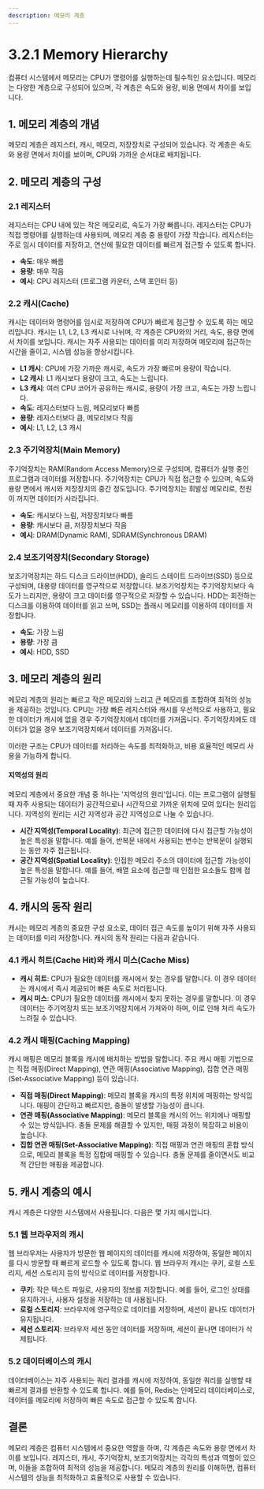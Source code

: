 ```yaml
---
description: 메모리 계층
---
```


# 3.2.1 Memory Hierarchy

컴퓨터 시스템에서 메모리는 CPU가 명령어를 실행하는데 필수적인 요소입니다. 메모리는 다양한 계층으로 구성되어 있으며, 각 계층은 속도와 용량, 비용 면에서 차이를 보입니다.



## 1. 메모리 계층의 개념

메모리 계층은 레지스터, 캐시, 메모리, 저장장치로 구성되어 있습니다. 각 계층은 속도와 용량 면에서 차이를 보이며, CPU와 가까운 순서대로 배치됩니다.



## 2. 메모리 계층의 구성

### **2.1 레지스터**

레지스터는 CPU 내에 있는 작은 메모리로, 속도가 가장 빠릅니다. 레지스터는 CPU가 직접 명령어를 실행하는데 사용되며, 메모리 계층 중 용량이 가장 작습니다. 레지스터는 주로 임시 데이터를 저장하고, 연산에 필요한 데이터를 빠르게 접근할 수 있도록 합니다.

* **속도**: 매우 빠름
* **용량**: 매우 작음
* **예시**: CPU 레지스터 (프로그램 카운터, 스택 포인터 등)

### **2.2 캐시(Cache)**

캐시는 데이터와 명령어를 임시로 저장하여 CPU가 빠르게 접근할 수 있도록 하는 메모리입니다. 캐시는 L1, L2, L3 캐시로 나뉘며, 각 계층은 CPU와의 거리, 속도, 용량 면에서 차이를 보입니다. 캐시는 자주 사용되는 데이터를 미리 저장하여 메모리에 접근하는 시간을 줄이고, 시스템 성능을 향상시킵니다.

* **L1 캐시**: CPU에 가장 가까운 캐시로, 속도가 가장 빠르며 용량이 작습니다.
* **L2 캐시**: L1 캐시보다 용량이 크고, 속도는 느립니다.
* **L3 캐시**: 여러 CPU 코어가 공유하는 캐시로, 용량이 가장 크고, 속도는 가장 느립니다.
* **속도**: 레지스터보다 느림, 메모리보다 빠름
* **용량**: 레지스터보다 큼, 메모리보다 작음
* **예시**: L1, L2, L3 캐시

### **2.3 주기억장치(Main Memory)**

주기억장치는 RAM(Random Access Memory)으로 구성되며, 컴퓨터가 실행 중인 프로그램과 데이터를 저장합니다. 주기억장치는 CPU가 직접 접근할 수 있으며, 속도와 용량 면에서 캐시와 저장장치의 중간 정도입니다. 주기억장치는 휘발성 메모리로, 전원이 꺼지면 데이터가 사라집니다.

* **속도**: 캐시보다 느림, 저장장치보다 빠름
* **용량**: 캐시보다 큼, 저장장치보다 작음
* **예시**: DRAM(Dynamic RAM), SDRAM(Synchronous DRAM)

### **2.4 보조기억장치(Secondary Storage)**

보조기억장치는 하드 디스크 드라이브(HDD), 솔리드 스테이트 드라이브(SSD) 등으로 구성되며, 대용량 데이터를 영구적으로 저장합니다. 보조기억장치는 주기억장치보다 속도가 느리지만, 용량이 크고 데이터를 영구적으로 저장할 수 있습니다. HDD는 회전하는 디스크를 이용하여 데이터를 읽고 쓰며, SSD는 플래시 메모리를 이용하여 데이터를 저장합니다.

* **속도**: 가장 느림
* **용량**: 가장 큼
* **예시**: HDD, SSD

## 3. 메모리 계층의 원리

메모리 계층의 원리는 빠르고 작은 메모리와 느리고 큰 메모리를 조합하여 최적의 성능을 제공하는 것입니다. CPU는 가장 빠른 레지스터와 캐시를 우선적으로 사용하고, 필요한 데이터가 캐시에 없을 경우 주기억장치에서 데이터를 가져옵니다. 주기억장치에도 데이터가 없을 경우 보조기억장치에서 데이터를 가져옵니다.

이러한 구조는 CPU가 데이터를 처리하는 속도를 최적화하고, 비용 효율적인 메모리 사용을 가능하게 합니다.

#### **지역성의 원리**

메모리 계층에서 중요한 개념 중 하나는 '지역성의 원리'입니다. 이는 프로그램이 실행될 때 자주 사용되는 데이터가 공간적으로나 시간적으로 가까운 위치에 모여 있다는 원리입니다. 지역성의 원리는 시간 지역성과 공간 지역성으로 나눌 수 있습니다.

* **시간 지역성(Temporal Locality)**: 최근에 접근한 데이터에 다시 접근할 가능성이 높은 특성을 말합니다. 예를 들어, 반복문 내에서 사용되는 변수는 반복문이 실행되는 동안 자주 접근됩니다.
* **공간 지역성(Spatial Locality)**: 인접한 메모리 주소의 데이터에 접근할 가능성이 높은 특성을 말합니다. 예를 들어, 배열 요소에 접근할 때 인접한 요소들도 함께 접근될 가능성이 높습니다.

## 4. 캐시의 동작 원리

캐시는 메모리 계층의 중요한 구성 요소로, 데이터 접근 속도를 높이기 위해 자주 사용되는 데이터를 미리 저장합니다. 캐시의 동작 원리는 다음과 같습니다.

### **4.1 캐시 히트(Cache Hit)와 캐시 미스(Cache Miss)**

* **캐시 히트**: CPU가 필요한 데이터를 캐시에서 찾는 경우를 말합니다. 이 경우 데이터는 캐시에서 즉시 제공되어 빠른 속도로 처리됩니다.
* **캐시 미스**: CPU가 필요한 데이터를 캐시에서 찾지 못하는 경우를 말합니다. 이 경우 데이터는 주기억장치 또는 보조기억장치에서 가져와야 하며, 이로 인해 처리 속도가 느려질 수 있습니다.

### **4.2 캐시 매핑(Caching Mapping)**

캐시 매핑은 메모리 블록을 캐시에 배치하는 방법을 말합니다. 주요 캐시 매핑 기법으로는 직접 매핑(Direct Mapping), 연관 매핑(Associative Mapping), 집합 연관 매핑(Set-Associative Mapping) 등이 있습니다.

* **직접 매핑(Direct Mapping)**: 메모리 블록을 캐시의 특정 위치에 매핑하는 방식입니다. 매핑이 간단하고 빠르지만, 충돌이 발생할 가능성이 큽니다.
* **연관 매핑(Associative Mapping)**: 메모리 블록을 캐시의 어느 위치에나 매핑할 수 있는 방식입니다. 충돌 문제를 해결할 수 있지만, 매핑 과정이 복잡하고 비용이 높습니다.
* **집합 연관 매핑(Set-Associative Mapping)**: 직접 매핑과 연관 매핑의 혼합 방식으로, 메모리 블록을 특정 집합에 매핑할 수 있습니다. 충돌 문제를 줄이면서도 비교적 간단한 매핑을 제공합니다.

## 5. 캐시 계층의 예시

캐시 계층은 다양한 시스템에서 사용됩니다. 다음은 몇 가지 예시입니다.

### **5.1 웹 브라우저의 캐시**

웹 브라우저는 사용자가 방문한 웹 페이지의 데이터를 캐시에 저장하여, 동일한 페이지를 다시 방문할 때 빠르게 로드할 수 있도록 합니다. 웹 브라우저 캐시는 쿠키, 로컬 스토리지, 세션 스토리지 등의 방식으로 데이터를 저장합니다.

* **쿠키**: 작은 텍스트 파일로, 사용자의 정보를 저장합니다. 예를 들어, 로그인 상태를 유지하거나, 사용자 설정을 저장하는 데 사용됩니다.
* **로컬 스토리지**: 브라우저에 영구적으로 데이터를 저장하며, 세션이 끝나도 데이터가 유지됩니다.
* **세션 스토리지**: 브라우저 세션 동안 데이터를 저장하며, 세션이 끝나면 데이터가 삭제됩니다.

### **5.2 데이터베이스의 캐시**

데이터베이스는 자주 사용되는 쿼리 결과를 캐시에 저장하여, 동일한 쿼리를 실행할 때 빠르게 결과를 반환할 수 있도록 합니다. 예를 들어, Redis는 인메모리 데이터베이스로, 데이터를 메모리에 저장하여 빠른 속도로 접근할 수 있도록 합니다.

## 결론

메모리 계층은 컴퓨터 시스템에서 중요한 역할을 하며, 각 계층은 속도와 용량 면에서 차이를 보입니다. 레지스터, 캐시, 주기억장치, 보조기억장치는 각각의 특성과 역할이 있으며, 이들을 조합하여 최적의 성능을 제공합니다. 메모리 계층의 원리를 이해하면, 컴퓨터 시스템의 성능을 최적화하고 효율적으로 사용할 수 있습니다.
